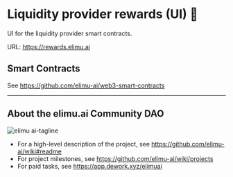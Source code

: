 # Liquidity provider rewards (UI) 💸

UI for the liquidity provider smart contracts.

URL: https://rewards.elimu.ai

## Smart Contracts

See https://github.com/elimu-ai/web3-smart-contracts

---

## About the elimu.ai Community DAO

![elimu ai-tagline](https://user-images.githubusercontent.com/15718174/54360503-e8e88980-465c-11e9-9792-32b513105cf3.png)

 * For a high-level description of the project, see https://github.com/elimu-ai/wiki#readme
 * For project milestones, see https://github.com/elimu-ai/wiki/projects
 * For paid tasks, see https://app.dework.xyz/elimuai
